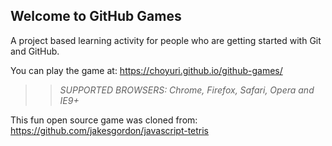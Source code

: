## Welcome to GitHub Games

A project based learning activity for people who are getting started with Git and GitHub.

You can play the game at: https://choyuri.github.io/github-games/

>> _*SUPPORTED BROWSERS*: Chrome, Firefox, Safari, Opera and IE9+_

This fun open source game was cloned from: https://github.com/jakesgordon/javascript-tetris
